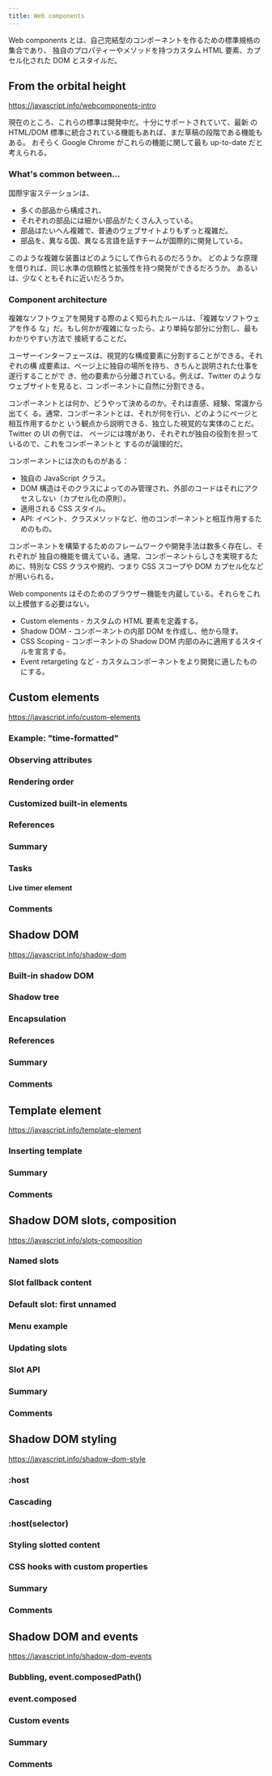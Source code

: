 ```yaml
---
title: Web components
---
```


Web components とは、自己完結型のコンポーネントを作るための標準規格の集合であり、
独自のプロパティーやメソッドを持つカスタム HTML 要素、カプセル化された DOM とスタイルだ。

## From the orbital height

<https://javascript.info/webcomponents-intro>

現在のところ、これらの標準は開発中だ。十分にサポートされていて、最新
の HTML/DOM 標準に統合されている機能もあれば、まだ草稿の段階である機能もある。
おそらく Google Chrome がこれらの機能に関して最も up-to-date だと考えられる。

### What's common between...

国際宇宙ステーションは、

* 多くの部品から構成され、
* それぞれの部品には細かい部品がたくさん入っている。
* 部品はたいへん複雑で、普通のウェブサイトよりもずっと複雑だ。
* 部品を、異なる国、異なる言語を話すチームが国際的に開発している。

このような複雑な装置はどのようにして作られるのだろうか。
どのような原理を借りれば、同じ水準の信頼性と拡張性を持つ開発ができるだろうか。
あるいは、少なくともそれに近いだろうか。

### Component architecture

複雑なソフトウェアを開発する際のよく知られたルールは、「複雑なソフトウェアを作る
な」だ。もし何かが複雑になったら、より単純な部分に分割し、最もわかりやすい方法で
接続することだ。

ユーザーインターフェースは、視覚的な構成要素に分割することができる。それぞれの構
成要素は、ページ上に独自の場所を持ち、きちんと説明された仕事を遂行することがで
き、他の要素から分離されている。例えば、Twitter のようなウェブサイトを見ると、コ
ンポーネントに自然に分割できる。

コンポーネントとは何か、どうやって決めるのか。それは直感、経験、常識から出てく
る。通常、コンポーネントとは、それが何を行い、どのようにページと相互作用するかと
いう観点から説明できる、独立した視覚的な実体のことだ。Twitter の UI の例では、
ページには塊があり、それぞれが独自の役割を担っているので、これをコンポーネントと
するのが論理的だ。

コンポーネントには次のものがある：

* 独自の JavaScript クラス。
* DOM 構造はそのクラスによってのみ管理され、外部のコードはそれにアクセスしない（カプセル化の原則）。
* 適用される CSS スタイル。
* API: イベント、クラスメソッドなど、他のコンポーネントと相互作用するためのもの。

コンポーネントを構築するためのフレームワークや開発手法は数多く存在し、それぞれが
独自の機能を備えている。通常、コンポーネントらしさを実現するために、特別な
CSS クラスや規約、つまり CSS スコープや DOM カプセル化などが用いられる。

Web components はそのためのブラウザー機能を内蔵している。それらをこれ以上模倣する必要はない。

* Custom elements - カスタムの HTML 要素を定義する。
* Shadow DOM - コンポーネントの内部 DOM を作成し、他から隠す。
* CSS Scoping - コンポーネントの Shadow DOM 内部のみに適用するスタイルを宣言する。
* Event retargeting など - カスタムコンポーネントをより開発に適したものにする。

## Custom elements

<https://javascript.info/custom-elements>

### Example: "time-formatted"

### Observing attributes

### Rendering order

### Customized built-in elements

### References

### Summary

### Tasks

#### Live timer element

### Comments

## Shadow DOM

<https://javascript.info/shadow-dom>

### Built-in shadow DOM

### Shadow tree

### Encapsulation

### References

### Summary

### Comments

## Template element

<https://javascript.info/template-element>

### Inserting template

### Summary

### Comments

## Shadow DOM slots, composition

<https://javascript.info/slots-composition>

### Named slots

### Slot fallback content

### Default slot: first unnamed

### Menu example

### Updating slots

### Slot API

### Summary

### Comments

## Shadow DOM styling

<https://javascript.info/shadow-dom-style>

### :host

### Cascading

### :host(selector)

### Styling slotted content

### CSS hooks with custom properties

### Summary

### Comments

## Shadow DOM and events

<https://javascript.info/shadow-dom-events>

### Bubbling, event.composedPath()

### event.composed

### Custom events

### Summary

### Comments
